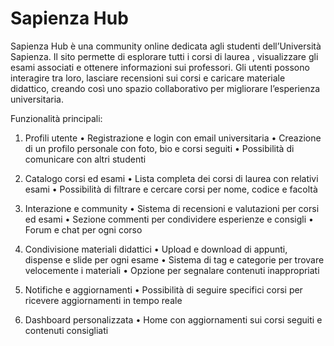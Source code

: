 # Sapienza Hub

Sapienza Hub è una community online dedicata agli studenti dell’Università Sapienza. Il sito permette di esplorare tutti i corsi di laurea , visualizzare gli esami associati e ottenere informazioni sui professori. Gli utenti possono interagire tra loro, lasciare recensioni sui corsi e caricare materiale didattico, creando così uno spazio collaborativo per migliorare l’esperienza universitaria.

Funzionalità principali:

1. Profili utente
	•	Registrazione e login con email universitaria
	•	Creazione di un profilo personale con foto, bio e corsi           seguiti
	•	Possibilità di comunicare con altri studenti

3. Catalogo corsi ed esami
	•	Lista completa dei corsi di laurea con relativi esami
	•	Possibilità di filtrare e cercare corsi per nome, codice e        facoltà 

4. Interazione e community
	•	Sistema di recensioni e valutazioni per corsi ed esami
	•	Sezione commenti per condividere esperienze e consigli
	•	Forum e chat per ogni corso

5. Condivisione materiali didattici
	•	Upload e download di appunti, dispense e slide per ogni esame
	•	Sistema di tag e categorie per trovare velocemente i materiali
	•	Opzione per segnalare contenuti inappropriati

6. Notifiche e aggiornamenti
	•	Possibilità di seguire specifici corsi per ricevere               aggiornamenti in tempo reale

7. Dashboard personalizzata
	•	Home con aggiornamenti sui corsi seguiti e contenuti              consigliati
